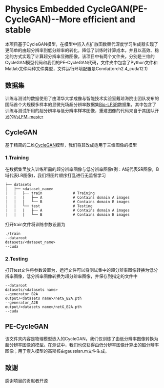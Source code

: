 # Physics Embedded CycleGAN(PE-CycleGAN)--More efficient and stable

本项目基于CycleGAN模型，在模型中嵌入点扩散函数替代深度学习生成器实现了更简单的由超分辨率到低分辨率的转化，降低了训练时计算成本，并且以高效、稳定的方式实现了计算超分辨率显微图像。该项目中有两个文件夹，分别是三维的CycleGAN模型代码和我们的PE-CycleGAN代码，文件夹中包含了Python文件和Matlab文件两种文件类型，文件运行环境配置是Conda(torch2.4_cuda12.1)

## 数据集
训练与测试的数据使用了由清华大学成像与智能技术实验室戴琼海院士团队发布的国际首个大规模多样本的显微光场超分辨率数据集[Bio-LFSR](https://zenodo.org/records/7233421)数据集，其中包含了训练与测试所用的超分辨率与低分辨率样本图像，重建图像的代码来自于其团队开发的[VsLFM-master](https://github.com/THU-IBCS/VsLFM-master)

## CycleGAN
基于精简的二维[CycleGAN](https://github.com/aitorzip/PyTorch-CycleGAN.git)模型，我们将其改成适用于三维图像的模型
### 1.Training
在数据集里放入训练所需的超分辨率图像与低分辨率图像(例：A域代表SR图像，B域代表LR图像)，我们将图片顺序打乱进行无监督学习

```
├── datasets                   
|   ├── <dataset_name>        
|   |   ├── train              # Training
|   |   |   ├── A              # Contains domain A images
|   |   |   └── B              # Contains domain B images
|   |   └── test               # Testing
|   |   |   ├── A              # Contains domain A images
|   |   |   └── B              # Contains domain B images
```

打开train文件将训练参数设置为

```
./train 
--dataroot 
datasets/<dataset_name>
--cuda
```

### 2.Testing

打开test文件将参数设置为，运行文件可以将测试集中的超分辨率图像转换为低分辨率图像，低分辨率图像转换为超分辨率图像，并保存到指定的文件中

```
--dataroot
datasets/<datasets name>
--generator_B2A
output/<datasets name>/netG_B2A.pth
--generator_A2B
output/<datasets name>/netG_B2A.pth
--cuda
```

## PE-CycleGAN

该文件夹内容是物理模型嵌入的CycleGAN，我们仅训练了由低分辨率图像转换为超分辨率图像的模型。在测试中，我们也仅获得由低分辨率图像计算出的超分辨率图像；用于嵌入模型的高斯核由gaussian.m文件生成。

## 致谢

感谢项目的贡献者开源
